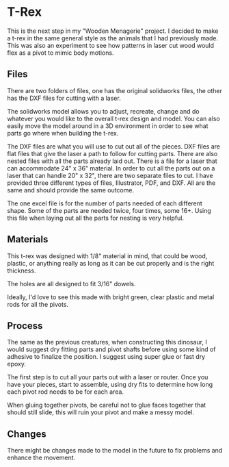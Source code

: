 # T-Rex

This is the next step in my "Wooden Menagerie" project. I decided to make a t-rex in the same general style as the animals that I had previously made. This was also an experiment to see how patterns in laser cut wood would flex as a pivot to mimic body motions.

## Files

There are two folders of files, one has the original solidworks files, the other has the DXF files for cutting with a laser.

The solidworks model allows you to adjust, recreate, change and do whatever you would like to the overall t-rex design and model. You can also easily move the model around in a 3D environment in order to see what parts go where when building the t-rex.

The DXF files are what you will use to cut out all of the pieces. DXF files are flat files that give the laser a path to follow for cutting parts. There are also nested files with all the parts already laid out. There is a file for a laser that can accommodate 24" x 36" material. In order to cut all the parts out on a laser that can handle 20" x 32", there are two separate files to cut. I have provided three different types of files, Illustrator, PDF, and DXF. All are the same and should provide the same outcome.

The one excel file is for the number of parts needed of each different shape. Some of the parts are needed twice, four times, some 16+. Using this file when laying out all the parts for nesting is very helpful.

## Materials

This t-rex was designed with 1/8" material in mind, that could be wood, plastic, or anything really as long as it can be cut properly and is the right thickness.

The holes are all designed to fit 3/16" dowels.

Ideally, I'd love to see this made with bright green, clear plastic and metal rods for all the pivots.

## Process

The same as the previous creatures, when constructing this dinosaur, I would suggest dry fitting parts and pivot shafts before using some kind of adhesive to finalize the position. I suggest using super glue or fast dry epoxy.

The first step is to cut all your parts out with a laser or router. Once you have your pieces, start to assemble, using dry fits to determine how long each pivot rod needs to be for each area.

When gluing together pivots, be careful not to glue faces together that should still slide, this will ruin your pivot and make a messy model.

## Changes

There might be changes made to the model in the future to fix problems and enhance the movement.
